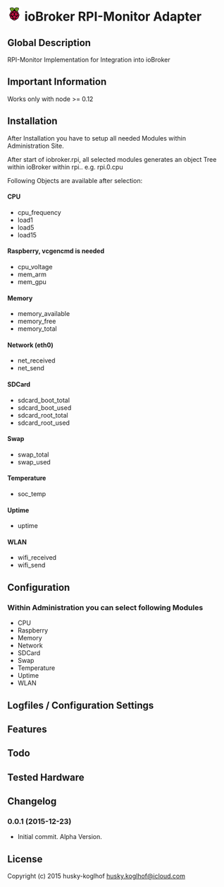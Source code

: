 ![Logo](admin/rpi-monitor.png)
ioBroker RPI-Monitor Adapter
==============

## Global Description
RPI-Monitor Implementation for Integration into ioBroker

## Important Information
Works only with node >= 0.12

## Installation
After Installation you have to setup all needed Modules within
Administration Site.

After start of iobroker.rpi, all selected modules generates
an object Tree within ioBroker within rpi.<instance>.<modulename>
e.g. rpi.0.cpu

Following Objects are available after selection:

#### CPU
- cpu_frequency
- load1
- load5
- load15
#### Raspberry, vcgencmd is needed
- cpu_voltage
- mem_arm
- mem_gpu
#### Memory
- memory_available
- memory_free
- memory_total
#### Network (eth0)
- net_received
- net_send
#### SDCard
- sdcard_boot_total
- sdcard_boot_used
- sdcard_root_total
- sdcard_root_used
#### Swap
- swap_total
- swap_used
#### Temperature
- soc_temp
#### Uptime
- uptime
#### WLAN
- wifi_received
- wifi_send

## Configuration
### Within Administration you can select following Modules
- CPU
- Raspberry
- Memory
- Network
- SDCard
- Swap
- Temperature
- Uptime
- WLAN

## Logfiles / Configuration Settings

## Features

## Todo

## Tested Hardware

## Changelog

### 0.0.1 (2015-12-23)
 - Initial commit. Alpha Version.

## License

Copyright (c) 2015 husky-koglhof <husky.koglhof@icloud.com>
